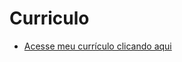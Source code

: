 # Curriculo
 * [Acesse meu currículo clicando aqui](https://lzeunfa.github.io/Curriculo/apresentacao.html)
